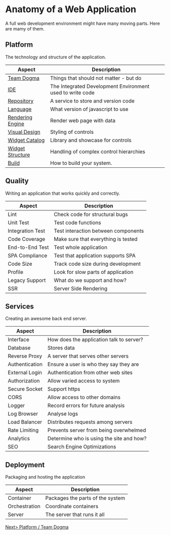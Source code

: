 # Anatomy of a Web Application
A full web development environment might have many moving parts. Here are mamy of them.

## Platform
The technology and structure of the application.

| Aspect | Description |
| ------ | ----------- |
| [Team Dogma](PlatformDogma.md) | Things that should not matter - but do |
| [IDE](PlatformIDE.md) | The Integrated Development Environment used to write code  |
| [Repository](PlatformRepository.md) | A service to store and version code |
| [Language](PlatformLanguage.md) | What version of javascript to use |
| [Rendering Engine](PlatformRendering.md) | Render web page with data |
| [Visual Design](PlatformVisualDesign.md#design) | Styling of controls |
| [Widget Catalog](PlatformVisualDesign.md#catalog) | Library and showcase for controls |
| [Widget Structure](PlatformVisualDesign.md#structure) | Handling of complex control hierarchies |
| [Build](PlatformBuild.md)| How to build your system. |


## Quality
Writing an application that works quickly and correctly.

| Aspect | Description |
| ------ | ----------- |
| Lint | Check code for structural bugs |
| Unit Test | Test code functions |
| Integration Test | Test interaction between components |
| Code Coverage | Make sure that everything is tested |
| End-to-End Test | Test whole application |
| SPA Compliance | Test that application supports SPA |
| Code Size | Track code size during development |
| Profile | Look for slow parts of application |
| Legacy Support | What do we support and how? |
| SSR | Server Side Rendering |


## Services
Creating an awesome back end server.

| Aspect | Description |
| ------ | ----------- |
| Interface | How does the application talk to server? |
| Database | Stores data |
| Reverse Proxy | A server that serves other servers |
| Authentication | Ensure a user is who they say they are |
| External Login | Authentication from other web sites |
| Authorization | Allow varied access to system |
| Secure Socket | Support https |
| CORS | Allow access to other domains |
| Logger | Record errors for future analysis |
| Log Browser | Analyse logs |
| Load Balancer | Distributes requests among servers |
| Rate Limiting | Prevents server from being overwhelmed |
| Analytics | Determine who is using the site and how? |
| SEO | Search Engine Optimizations |


## Deployment
Packaging and hosting the application

| Aspect | Description |
| ------ | ----------- |
| Container | Packages the parts of the system |
| Orchestration | Coordinate containers |
| Server | The server that runs it all |

[Next> Platform / Team Dogma](PlatformDogma.md)